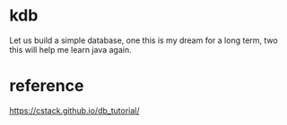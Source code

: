 # kdb
Let us build a simple database, one this is my dream for a long term, two this will help me learn java again.

# reference
https://cstack.github.io/db_tutorial/